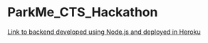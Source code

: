 # ParkMe_CTS_Hackathon

[Link to backend developed using Node.js and deployed in Heroku](https://github.com/iamjosephvarghese/Basic_Node_Backend)
